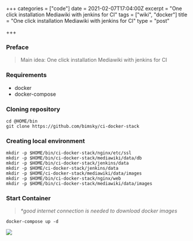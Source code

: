 +++
categories = ["code"]
date = 2021-02-07T17:04:00Z
excerpt = "One click installation Mediawiki with jenkins for CI"
tags = ["wiki", "docker"]
title = "One click installation Mediawiki with jenkins for CI"
type = "post"

+++
### Preface

> Main idea: One click installation Mediawiki with jenkins for CI

### Requirements

* docker
* docker-compose

### Cloning repository

    cd @HOME/bin
    git clone https://github.com/bimsky/ci-docker-stack

### Creating local environment

    mkdir -p $HOME/bin/ci-docker-stack/nginx/etc/ssl
    mkdir -p $HOME/bin/ci-docker-stack/mediawiki/data/db
    mkdir -p $HOME/bin/ci-docker-stack/jenkins/data
    mkdir -p $HOME/ci-docker-stack/jenkins/data
    mkdir -p $HOME/ci-docker-stack/mediawiki/data/images
    mkdir -p $HOME/bin/ci-docker-stack/nginx/web
    mkdir -p $HOME/bin/ci-docker-stack/mediawiki/data/images

### Start Container

> _*good internet connection is needed to download docker images_

    docker-compose up -d

![](https://res.cloudinary.com/bimagv/image/upload/v1612806157/2021-02/123/Screen_2021-02-08_23-36-56_av1iji.png)